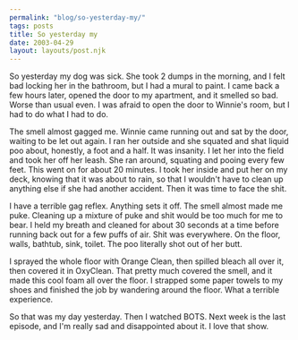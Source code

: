 ```yaml
---
permalink: "blog/so-yesterday-my/"
tags: posts
title: So yesterday my
date: 2003-04-29
layout: layouts/post.njk
---
```


So yesterday my dog was sick. She took 2 dumps in the morning, and I felt bad locking her in the bathroom, but I had a mural to paint. I came back a few hours later, opened the door to my apartment, and it smelled so bad. Worse than usual even. I was afraid to open the door to Winnie's room, but I had to do what I had to do. 

The smell almost gagged me. Winnie came running out and sat by the door, waiting to be let out again. I ran her outside and she squated and shat liquid poo about, honestly, a foot and a half. It was insanity. I let her into the field and took her off her leash. She ran around, squating and pooing every few feet. This went on for about 20 minutes. I took her inside and put her on my deck, knowing that it was about to rain, so that I wouldn't have to clean up anything else if she had another accident. Then it was time to face the shit.

I have a terrible gag reflex. Anything sets it off. The smell almost made me puke. Cleaning up a mixture of puke and shit would be too much for me to bear. I held my breath and cleaned for about 30 seconds at a time before running back out for a few puffs of air. Shit was everywhere. On the floor, walls, bathtub, sink, toilet. The poo literally shot out of her butt. 

I sprayed the whole floor with Orange Clean, then spilled bleach all over it, then covered it in OxyClean. That pretty much covered the smell, and it made this cool foam all over the floor. I strapped some paper towels to my shoes and finished the job by wandering around the floor. What a terrible experience.

So that was my day yesterday. Then I watched BOTS. Next week is the last episode, and I'm really sad and disappointed about it. I love that show.